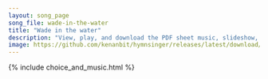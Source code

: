 ```yaml
---
layout: song_page
song_file: wade-in-the-water
title: "Wade in the water"
description: "View, play, and download the PDF sheet music, slideshow, and audio. Lyrics: Wade in the water, wade in the water, children, wade in the water. God's gonna trouble the water.  See that host all dressed in white, God's gonna tro... english christian 4part chords"
image: https://github.com/kenanbit/hymnsinger/releases/latest/download/wade-in-the-water-trad.png
---
```


{% include choice_and_music.html %}